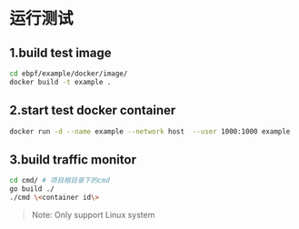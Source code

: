 
# 运行测试 

## 1.build test image
```bash
cd ebpf/example/docker/image/
docker build -t example .
```

## 2.start test docker container
```bash
docker run -d --name example --network host  --user 1000:1000 example
```

## 3.build traffic monitor
```bash
cd cmd/ # 项目根目录下的cmd
go build ./
./cmd \<container id\>
```

> Note: Only support Linux system